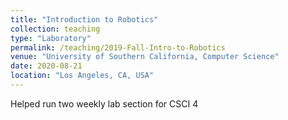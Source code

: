 ```yaml
---
title: "Introduction to Robotics"
collection: teaching
type: "Laboratory"
permalink: /teaching/2019-Fall-Intro-to-Robotics
venue: "University of Southern California, Computer Science"
date: 2020-08-21
location: "Los Angeles, CA, USA"
---
```


Helped run two weekly lab section for CSCI 4
